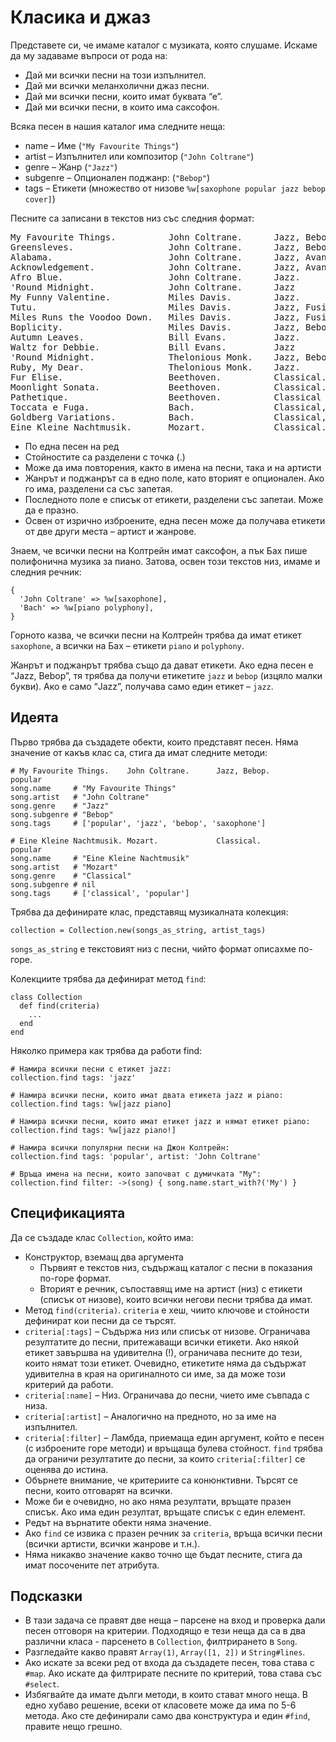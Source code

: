 # Класика и джаз

Представете си, че имаме каталог с музиката, която слушаме. Искаме да му задаваме въпроси от рода на:

* Дай ми всички песни на този изпълнител.
* Дай ми всички меланхолични джаз песни.
* Дай ми всички песни, които имат буквата “е”.
* Дай ми всички песни, в които има саксофон.

Всяка песен в нашия каталог има следните неща:

* name – Име (`"My Favourite Things"`)
* artist – Изпълнител или композитор (`"John Coltrane"`)
* genre – Жанр (`"Jazz"`)
* subgenre – Опционален поджанр: (`"Bebop"`)
* tags – Етикети (множество от низове `%w[saxophone popular jazz bebop cover]`)

Песните са записани в текстов низ със следния формат:

<pre class="plain">My Favourite Things.          John Coltrane.      Jazz, Bebop.        popular, cover
Greensleves.                  John Coltrane.      Jazz, Bebop.        popular, cover
Alabama.                      John Coltrane.      Jazz, Avantgarde.   melancholic
Acknowledgement.              John Coltrane.      Jazz, Avantgarde
Afro Blue.                    John Coltrane.      Jazz.               melancholic
'Round Midnight.              John Coltrane.      Jazz
My Funny Valentine.           Miles Davis.        Jazz.               popular
Tutu.                         Miles Davis.        Jazz, Fusion.       weird, cool
Miles Runs the Voodoo Down.   Miles Davis.        Jazz, Fusion.       weird
Boplicity.                    Miles Davis.        Jazz, Bebop
Autumn Leaves.                Bill Evans.         Jazz.               popular
Waltz for Debbie.             Bill Evans.         Jazz
'Round Midnight.              Thelonious Monk.    Jazz, Bebop
Ruby, My Dear.                Thelonious Monk.    Jazz.               saxophone
Fur Elise.                    Beethoven.          Classical.          popular
Moonlight Sonata.             Beethoven.          Classical.          popular
Pathetique.                   Beethoven.          Classical
Toccata e Fuga.               Bach.               Classical, Baroque. popular
Goldberg Variations.          Bach.               Classical, Baroque
Eine Kleine Nachtmusik.       Mozart.             Classical.          popular, violin
</pre>

* По една песен на ред
* Стойностите са разделени с точка (.)
* Може да има повторения, както в имена на песни, така и на артисти
* Жанрът и поджанрът са в едно поле, като вторият е опционален. Ако го има, разделени са със запетая.
* Последното поле е списък от етикети, разделени със запетаи. Може да е празно.
* Освен от изрично изброените, една песен може да получава етикети от две други места – артист и жанрове.

Знаем, че всички песни на Колтрейн имат саксофон, а пък Бах пише полифонична музика за пиано. Затова, освен този текстов низ, имаме и следния речник:

    {
      'John Coltrane' => %w[saxophone],
      'Bach' => %w[piano polyphony],
    }

Горното казва, че всички песни на Колтрейн трябва да имат етикет `saxophone`, а всички на Бах – етикети `piano` и `polyphony`.

Жанрът и поджанрът трябва също да дават етикети. Ако една песен е “Jazz, Bebop”, тя трябва да получи етикетите `jazz` и `bebop` (изцяло малки букви). Ако е само “Jazz”, получава само един етикет – `jazz`.

## Идеята

Първо трябва да създадете обекти, които представят песен. Няма значение от какъв клас са, стига да имат следните методи:

    # My Favourite Things.    John Coltrane.      Jazz, Bebop.        popular
    song.name     # "My Favourite Things"
    song.artist   # "John Coltrane"
    song.genre    # "Jazz"
    song.subgenre # "Bebop"
    song.tags     # ['popular', 'jazz', 'bebop', 'saxophone']

    # Eine Kleine Nachtmusik. Mozart.             Classical.          popular
    song.name     # "Eine Kleine Nachtmusik"
    song.artist   # "Mozart"
    song.genre    # "Classical"
    song.subgenre # nil
    song.tags     # ['classical', 'popular']

Трябва да дефинирате клас, представящ музикалната колекция:

    collection = Collection.new(songs_as_string, artist_tags)

`songs_as_string` е текстовият низ с песни, чийто формат описахме по-горе.

Колекциите трябва да дефинират метод `find`:

    class Collection
      def find(criteria)
        ...
      end
    end

Няколко примера как трябва да работи find:

    # Намира всички песни с етикет jazz:
    collection.find tags: 'jazz'

    # Намира всички песни, които имат двата етикета jazz и piano:
    collection.find tags: %w[jazz piano]

    # Намира всички песни, които имат етикет jazz и нямат етикет piano:
    collection.find tags: %w[jazz piano!]

    # Намира всички популярни песни на Джон Колтрейн:
    collection.find tags: 'popular', artist: 'John Coltrane'

    # Връща имена на песни, които започват с думичката "My":
    collection.find filter: ->(song) { song.name.start_with?('My') }

## Спецификацията

Да се създаде клас `Collection`, който има:

* Конструктор, вземащ два аргумента
  * Първият е текстов низ, съдържащ каталог с песни в показания по-горе формат.
  * Вторият е речник, съпоставящ име на артист (низ) с етикети (списък от низове), които всички негови песни трябва да имат.
* Метод `find(criteria)`. `criteria` е хеш, чиито ключове и стойности дефинират кои песни да се търсят.
* `criteria[:tags]` – Съдържа низ или списък от низове. Ограничава резултатите до песни, притежаващи всички етикети. Ако някой етикет завършва на удивителна (!), ограничава песните до тези, които нямат този етикет. Очевидно, етикетите няма да съдържат удивителна в края на оригиналното си име, за да може този критерий да работи.
* `criteria[:name]` – Низ. Ограничава до песни, чието име съвпада с низа.
* `criteria[:artist]` – Аналогично на предното, но за име на изпълнител.
* `criteria[:filter]` – Ламбда, приемаща един аргумент, който е песен (с изброените горе методи) и връщаща булева стойност. `find` трябва да ограничи резултатите до песни, за които `criteria[:filter]` се оценява до истина.
* Обърнете внимание, че критериите са конюнктивни. Търсят се песни, които отговарят на всички.
* Може би е очевидно, но ако няма резултати, връщате празен списък. Ако има един резултат, връщате списък с един елемент.
* Редът на върнатите обекти няма значение.
* Ако `find` се извика с празен речник за `criteria`, връща всички песни (всички артисти, всички жанрове и т.н.).
* Няма никакво значение какво точно ще бъдат песните, стига да имат посочените пет атрибута.

## Подсказки

* В тази задача се правят две неща – парсене на вход и проверка дали песен отговоря на критерии. Подходящо е тези неща да са в два различни класа - парсенето в `Collection`, филтрирането в `Song`.
* Разгледайте какво правят `Array(1)`, `Array([1, 2])` и `String#lines`.
* Ако искате за всеки ред от входа да създадете песен, това става с `#map`. Ако искате да филтрирате песните по критерий, това става със `#select`.
* Избягвайте да имате дълги методи, в които стават много неща. В едно хубаво решение, всеки от класовете може да има по 5-6 метода. Ако сте дефинирали само два конструктура и един `#find`, правите нещо грешно.
